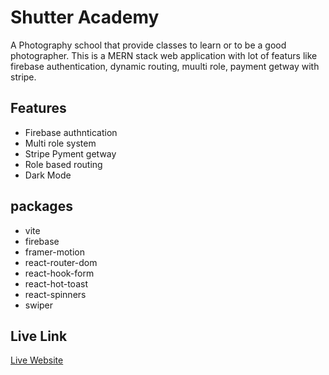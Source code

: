 # Shutter Academy

A Photography school that provide classes to learn or to be a good photographer. This is a MERN stack web application with lot of featurs like firebase authentication, dynamic routing, muulti role, payment getway with stripe.

## Features

- Firebase authntication
- Multi role system
- Stripe Pyment getway
- Role based routing
- Dark Mode

## packages

- vite
- firebase
- framer-motion
- react-router-dom
- react-hook-form
- react-hot-toast
- react-spinners
- swiper

## Live Link

[Live Website](https://pages.github.com/)
